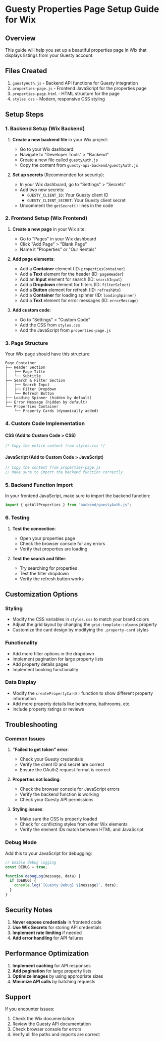 # Guesty Properties Page Setup Guide for Wix

## Overview

This guide will help you set up a beautiful properties page in Wix that displays listings from your Guesty account.

## Files Created

1. `guestyAuth.js` - Backend API functions for Guesty integration
2. `properties-page.js` - Frontend JavaScript for the properties page
3. `properties-page.html` - HTML structure for the page
4. `styles.css` - Modern, responsive CSS styling

## Setup Steps

### 1. Backend Setup (Wix Backend)

1. **Create a new backend file** in your Wix project:

   - Go to your Wix dashboard
   - Navigate to "Developer Tools" > "Backend"
   - Create a new file called `guestyAuth.js`
   - Copy the content from `guesty-api-backend/guestyAuth.js`

2. **Set up secrets** (Recommended for security):
   - In your Wix dashboard, go to "Settings" > "Secrets"
   - Add two new secrets:
     - `GUESTY_CLIENT_ID`: Your Guesty client ID
     - `GUESTY_CLIENT_SECRET`: Your Guesty client secret
   - Uncomment the `getSecret()` lines in the code

### 2. Frontend Setup (Wix Frontend)

1. **Create a new page** in your Wix site:

   - Go to "Pages" in your Wix dashboard
   - Click "Add Page" > "Blank Page"
   - Name it "Properties" or "Our Rentals"

2. **Add page elements**:

   - Add a **Container** element (ID: `propertiesContainer`)
   - Add a **Text** element for the header (ID: `pageHeader`)
   - Add an **Input** element for search (ID: `searchInput`)
   - Add a **Dropdown** element for filters (ID: `filterSelect`)
   - Add a **Button** element for refresh (ID: `refreshBtn`)
   - Add a **Container** for loading spinner (ID: `loadingSpinner`)
   - Add a **Text** element for error messages (ID: `errorMessage`)

3. **Add custom code**:
   - Go to "Settings" > "Custom Code"
   - Add the CSS from `styles.css`
   - Add the JavaScript from `properties-page.js`

### 3. Page Structure

Your Wix page should have this structure:

```
Page Container
├── Header Section
│   ├── Page Title
│   └── Subtitle
├── Search & Filter Section
│   ├── Search Input
│   ├── Filter Dropdown
│   └── Refresh Button
├── Loading Spinner (hidden by default)
├── Error Message (hidden by default)
└── Properties Container
    └── Property Cards (dynamically added)
```

### 4. Custom Code Implementation

#### CSS (Add to Custom Code > CSS)

```css
/* Copy the entire content from styles.css */
```

#### JavaScript (Add to Custom Code > JavaScript)

```javascript
// Copy the content from properties-page.js
// Make sure to import the backend function correctly
```

### 5. Backend Function Import

In your frontend JavaScript, make sure to import the backend function:

```javascript
import { getAllProperties } from "backend/guestyAuth.js";
```

### 6. Testing

1. **Test the connection**:

   - Open your properties page
   - Check the browser console for any errors
   - Verify that properties are loading

2. **Test the search and filter**:
   - Try searching for properties
   - Test the filter dropdown
   - Verify the refresh button works

## Customization Options

### Styling

- Modify the CSS variables in `styles.css` to match your brand colors
- Adjust the grid layout by changing the `grid-template-columns` property
- Customize the card design by modifying the `.property-card` styles

### Functionality

- Add more filter options in the dropdown
- Implement pagination for large property lists
- Add property details pages
- Implement booking functionality

### Data Display

- Modify the `createPropertyCard()` function to show different property information
- Add more property details like bedrooms, bathrooms, etc.
- Include property ratings or reviews

## Troubleshooting

### Common Issues

1. **"Failed to get token" error**:

   - Check your Guesty credentials
   - Verify the client ID and secret are correct
   - Ensure the OAuth2 request format is correct

2. **Properties not loading**:

   - Check the browser console for JavaScript errors
   - Verify the backend function is working
   - Check your Guesty API permissions

3. **Styling issues**:
   - Make sure the CSS is properly loaded
   - Check for conflicting styles from other Wix elements
   - Verify the element IDs match between HTML and JavaScript

### Debug Mode

Add this to your JavaScript for debugging:

```javascript
// Enable debug logging
const DEBUG = true;

function debugLog(message, data) {
  if (DEBUG) {
    console.log(`[Guesty Debug] ${message}`, data);
  }
}
```

## Security Notes

1. **Never expose credentials** in frontend code
2. **Use Wix Secrets** for storing API credentials
3. **Implement rate limiting** if needed
4. **Add error handling** for API failures

## Performance Optimization

1. **Implement caching** for API responses
2. **Add pagination** for large property lists
3. **Optimize images** by using appropriate sizes
4. **Minimize API calls** by batching requests

## Support

If you encounter issues:

1. Check the Wix documentation
2. Review the Guesty API documentation
3. Check browser console for errors
4. Verify all file paths and imports are correct
